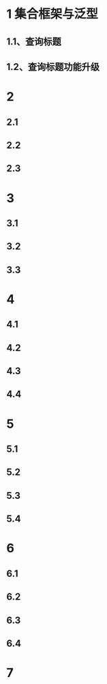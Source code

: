 # 1 集合框架与泛型
## 1.1、查询标题
## 1.2、查询标题功能升级

# 2 
## 2.1
## 2.2
## 2.3

# 3 
## 3.1
## 3.2
## 3.3

# 4 
## 4.1
## 4.2
## 4.3
## 4.4

# 5 
## 5.1
## 5.2
## 5.3
## 5.4

# 6 
## 6.1
## 6.2
## 6.3
## 6.4

# 7
